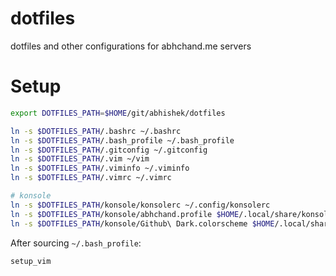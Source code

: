 dotfiles
===========

dotfiles and other configurations for abhchand.me servers

# Setup

```bash
export DOTFILES_PATH=$HOME/git/abhishek/dotfiles

ln -s $DOTFILES_PATH/.bashrc ~/.bashrc
ln -s $DOTFILES_PATH/.bash_profile ~/.bash_profile
ln -s $DOTFILES_PATH/.gitconfig ~/.gitconfig
ln -s $DOTFILES_PATH/.vim ~/vim
ln -s $DOTFILES_PATH/.viminfo ~/.viminfo
ln -s $DOTFILES_PATH/.vimrc ~/.vimrc

# konsole
ln -s $DOTFILES_PATH/konsole/konsolerc ~/.config/konsolerc
ln -s $DOTFILES_PATH/konsole/abhchand.profile $HOME/.local/share/konsole/abhchand.profile
ln -s $DOTFILES_PATH/konsole/Github\ Dark.colorscheme $HOME/.local/share/konsole/Github\ Dark.colorscheme
```

After sourcing `~/.bash_profile`:

```bash
setup_vim
```
